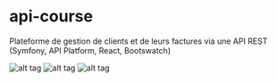 # api-course
Plateforme de gestion de clients et de leurs factures via une API REST (Symfony, API Platform, React, Bootswatch)

![alt tag](https://user-images.githubusercontent.com/49157786/85603610-d2e3ba00-b650-11ea-8c22-e68e262177a0.PNG)
![alt tag](https://user-images.githubusercontent.com/49157786/85603613-d37c5080-b650-11ea-8715-eb61cac9fd63.PNG)
![alt tag](https://user-images.githubusercontent.com/49157786/85603615-d37c5080-b650-11ea-805c-93c6ddc23397.PNG)
